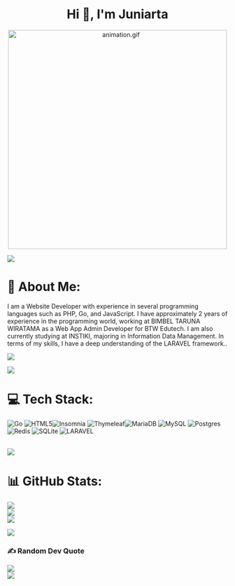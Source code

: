 <h1 align="center">Hi 👋, I'm Juniarta</h1>
<p align="center"><img src="animation.gif" width="500" alt="animation.gif"></p>
<img src="https://user-images.githubusercontent.com/73097560/115834477-dbab4500-a447-11eb-908a-139a6edaec5c.gif">             

# 💫 About Me:
I am a Website Developer with experience in several programming languages such as PHP, Go, and JavaScript. I have approximately 2 years of experience in the programming world, working at BIMBEL TARUNA WIRATAMA as a Web App Admin Developer for BTW Edutech. I am also currently studying at INSTIKI, majoring in Information Data Management. In terms of my skills, I have a deep understanding of the LARAVEL framework..<br>

![](https://komarev.com/ghpvc/?username=SiwaSathya&color=447ff7&label=Visitor+count)

<img src="https://user-images.githubusercontent.com/73097560/115834477-dbab4500-a447-11eb-908a-139a6edaec5c.gif">

# 💻 Tech Stack:
![Go](https://img.shields.io/badge/go-%2300ADD8.svg?style=for-the-badge&logo=go&logoColor=white) ![HTML5](https://img.shields.io/badge/html5-%23E34F26.svg?style=for-the-badge&logo=html5&logoColor=white)![Insomnia](https://img.shields.io/badge/Insomnia-black?style=for-the-badge&logo=insomnia&logoColor=5849BE) ![Thymeleaf](https://img.shields.io/badge/Thymeleaf-%23005C0F.svg?style=for-the-badge&logo=Thymeleaf&logoColor=white)![MariaDB](https://img.shields.io/badge/MariaDB-003545?style=for-the-badge&logo=mariadb&logoColor=white) ![MySQL](https://img.shields.io/badge/mysql-%2300f.svg?style=for-the-badge&logo=mysql&logoColor=white) ![Postgres](https://img.shields.io/badge/postgres-%23316192.svg?style=for-the-badge&logo=postgresql&logoColor=white) ![Redis](https://img.shields.io/badge/redis-%23DD0031.svg?style=for-the-badge&logo=redis&logoColor=white) ![SQLite](https://img.shields.io/badge/sqlite-%2307405e.svg?style=for-the-badge&logo=sqlite&logoColor=white) ![LARAVEL](https://img.shields.io/badge/[sqlite-%2307405e.svg](https://www.google.com/imgres?q=laravel%20svg&imgurl=https%3A%2F%2Flogowik.com%2Fcontent%2Fuploads%2Fimages%2Flaravel8530.jpg&imgrefurl=https%3A%2F%2Flogowik.com%2Flaravel-logo-vector-svg-pdf-ai-eps-cdr-free-download-1-12077.html&docid=KUn3mxzus7lwhM&tbnid=mvsikVh14AUBGM&vet=12ahUKEwjt-aPjkcmGAxVj-jgGHYFsAEMQM3oECBQQAA..i&w=866&h=650&hcb=2&ved=2ahUKEwjt-aPjkcmGAxVj-jgGHYFsAEMQM3oECBQQAA)?style=for-the-badge&logo=sqlite&logoColor=white) 

<br>
<img src="https://user-images.githubusercontent.com/73097560/115834477-dbab4500-a447-11eb-908a-139a6edaec5c.gif">

# 📊 GitHub Stats:
![](https://github-readme-stats.vercel.app/api?username=SiwaSathya&theme=react&hide_border=false&include_all_commits=true&count_private=true)<br/>
![](https://github-readme-streak-stats.herokuapp.com/?user=SiwaSathya&theme=react&hide_border=false)<br/>
![](https://github-readme-stats.vercel.app/api/top-langs/?username=SiwaSathya&theme=react&hide_border=false&include_all_commits=true&count_private=true&layout=compact)<br/>

<img src="https://user-images.githubusercontent.com/73097560/115834477-dbab4500-a447-11eb-908a-139a6edaec5c.gif">


### ✍️ Random Dev Quote
![](https://quotes-github-readme.vercel.app/api?type=horizontal&theme=radical)
<br>
<img src="https://user-images.githubusercontent.com/73097560/115834477-dbab4500-a447-11eb-908a-139a6edaec5c.gif">

